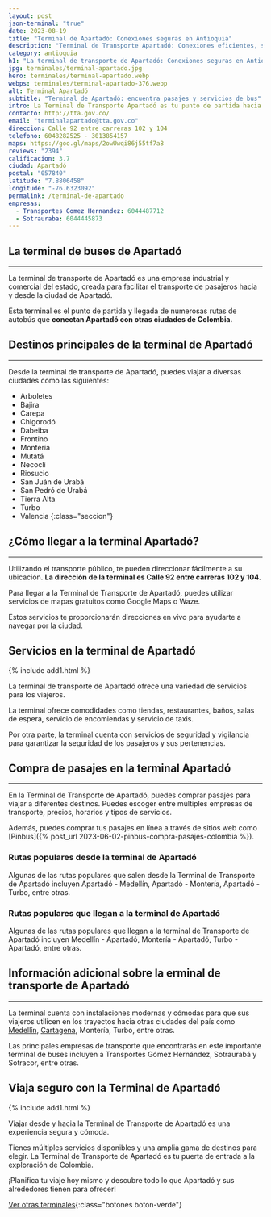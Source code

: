 ```yaml
---
layout: post
json-terminal: "true"
date: 2023-08-19
title: "Terminal de Apartadó: Conexiones seguras en Antioquia"
description: "Terminal de Transporte Apartadó: Conexiones eficientes, servicios de calidad y atención al cliente excepcional. ¡Tu aventura comienza aquí!"
category: antioquia
h1: "La terminal de transporte de Apartadó: Conexiones seguras en Antioquia"
jpg: terminales/terminal-apartado.jpg
hero: terminales/terminal-apartado.webp
webps: terminales/terminal-apartado-376.webp
alt: Terminal Apartadó
subtitle: "Terminal de Apartadó: encuentra pasajes y servicios de bus"
intro: La Terminal de Transporte Apartadó es tu punto de partida hacia destinos asombrosos. Obtén servicios de alta calidad y conexiones eficientes para una agradable experiencia de viaje
contacto: http://tta.gov.co/
email: "terminalapartado@tta.gov.co"
direccion: Calle 92 entre carreras 102 y 104
telefono: 6048282525 - 3013854157
maps: https://goo.gl/maps/2owUwqi86j55tf7a8
reviews: "2394"
calificacion: 3.7
ciudad: Apartadó
postal: "057840"
latitude: "7.8806458"
longitude: "-76.6323092"
permalink: /terminal-de-apartado
empresas:
  - Transportes Gomez Hernandez: 6044487712
  - Sotrauraba: 6044445873
---
```

## La terminal de buses de Apartadó

----

La terminal de transporte de Apartadó es una empresa industrial y comercial del estado, creada para facilitar el transporte de pasajeros hacia y desde la ciudad de Apartadó.

Esta terminal es el punto de partida y llegada de numerosas rutas de autobús que **conectan Apartadó con otras ciudades de Colombia.**

## Destinos principales de la terminal de Apartadó

----

Desde la terminal de transporte de Apartadó, puedes viajar a diversas ciudades como las siguientes:

* Arboletes
* Bajira
* Carepa
* Chigorodó
* Dabeiba
* Frontino
* Montería
* Mutatá
* Necoclí
* Riosucio
* San Juán de Urabá
* San Pedró de Urabá
* Tierra Alta
* Turbo
* Valencia
{:class="seccion"}

## ¿Cómo llegar a la terminal Apartadó?

----

Utilizando el transporte público, te pueden direccionar fácilmente a su ubicación. **La dirección de la terminal es Calle 92 entre carreras 102 y 104.**

Para llegar a la Terminal de Transporte de Apartadó, puedes utilizar servicios de mapas gratuitos como Google Maps o Waze.

Estos servicios te proporcionarán direcciones en vivo para ayudarte a navegar por la ciudad.

## Servicios en la terminal de Apartadó

{% include add1.html %}

La terminal de transporte de Apartadó ofrece una variedad de servicios para los viajeros.

La terminal ofrece comodidades como tiendas, restaurantes, baños, salas de espera, servicio de encomiendas y servicio de taxis.

Por otra parte, la terminal cuenta con servicios de seguridad y vigilancia para garantizar la seguridad de los pasajeros y sus pertenencias.

## Compra de pasajes en la terminal Apartadó

----

En la Terminal de Transporte de Apartadó, puedes comprar pasajes para viajar a diferentes destinos. Puedes escoger entre múltiples empresas de transporte, precios, horarios y tipos de servicios.

Además, puedes comprar tus pasajes en línea a través de sitios web como [Pinbus]({% post_url 2023-06-02-pinbus-compra-pasajes-colombia %}).

### Rutas populares desde la terminal de Apartadó

Algunas de las rutas populares que salen desde la Terminal de Transporte de Apartadó incluyen Apartadó - Medellín, Apartadó - Montería, Apartadó - Turbo, entre otras.

### Rutas populares que llegan a la terminal de Apartadó

Algunas de las rutas populares que llegan a la terminal de Transporte de Apartadó incluyen Medellín - Apartadó, Montería - Apartadó, Turbo - Apartadó, entre otras.

## Información adicional sobre la erminal de transporte de Apartadó

----

La terminal cuenta con instalaciones modernas y cómodas para que sus viajeros utilicen en los trayectos hacia otras ciudades del país como [Medellín]({{'terminal-de-medellin'|relative_url}} "Terminal de transporte de Medellín"), [Cartagena]({{'terminal-de-cartagena'|relative_url}} "Terminal de transporte de Cartagena"), Montería, Turbo, entre otras.

Las principales empresas de transporte que encontrarás en este importante terminal de buses incluyen a Transportes Gómez Hernández, Sotraurabá y Sotracor, entre otras.

## Viaja seguro con la Terminal de Apartadó

{% include add1.html %}

Viajar desde y hacia la Terminal de Transporte de Apartadó es una experiencia segura y cómoda.

Tienes múltiples servicios disponibles y una amplia gama de destinos para elegir. La Terminal de Transporte de Apartadó es tu puerta de entrada a la exploración de Colombia.

¡Planifica tu viaje hoy mismo y descubre todo lo que Apartadó y sus alrededores tienen para ofrecer!

[Ver otras terminales](/terminales-de-colombia){:class="botones boton-verde"}
